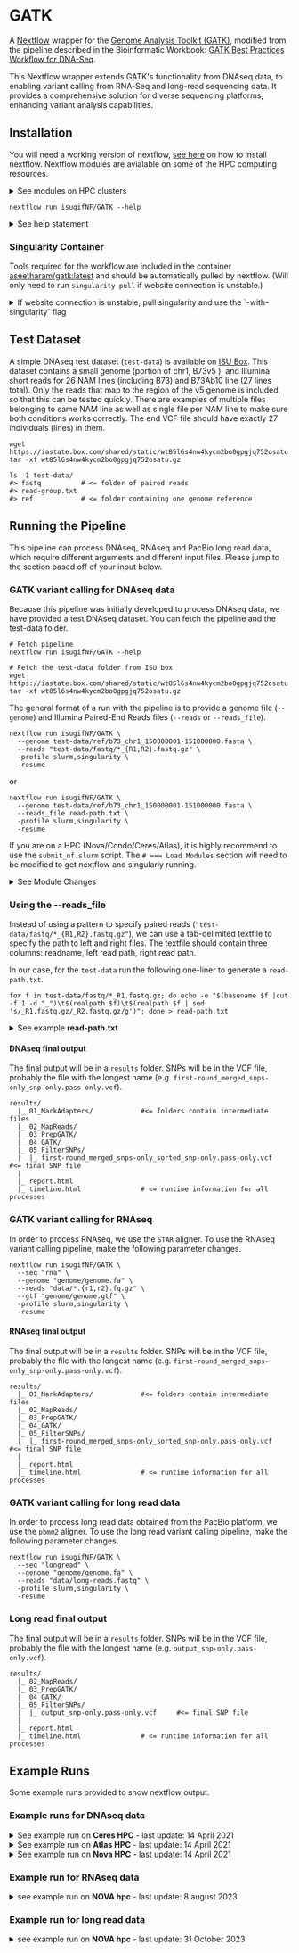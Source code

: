 # GATK

A [Nextflow](https://www.nextflow.io/) wrapper for the [Genome Analysis Toolkit (GATK)](https://gatk.broadinstitute.org/hc/en-us), modified from the pipeline described in the Bioinformatic Workbook: [GATK Best Practices Workflow for DNA-Seq](https://bioinformaticsworkbook.org/dataAnalysis/VariantCalling/gatk-dnaseq-best-practices-workflow.html#gsc.tab=0).

This Nextflow wrapper extends GATK's functionality from DNAseq data, to enabling variant calling from RNA-Seq and long-read sequencing data. It provides a comprehensive solution for diverse sequencing platforms, enhancing variant analysis capabilities.

## Installation

You will need a working version of nextflow, [see here](https://www.nextflow.io/docs/latest/getstarted.html#requirements) on how to install nextflow. Nextflow modules are avialable on some of the HPC computing resources.

<details><summary>See modules on HPC clusters</summary>

```
# === Nova
module load gcc/7.3.0-xegsmw4 nextflow
module load singularity
NEXTFLOW=nextflow

# === Condo
module load gcc/7.3.0-xegsmw4 nextflow
module load singularity
NEXTFLOW=nextflow

# === Ceres
module load nextflow
# singularity already available, no need for module
NEXTFLOW=nextflow

# === Atlas (will need a local install of nextflow and will need the --account "projectname" flag)
module load singularity
NEXTFLOW=/project/isu_gif_vrsc/programs/nextflow
```

</details>

```
nextflow run isugifNF/GATK --help
```

<details><summary>See help statement</summary>

```
N E X T F L O W  ~  version 20.10.0
Launching `isugifNF/GATK` [big_kare] - revision: ca139b5b5f
   Usage:
   The typical command for running the pipeline are as follows:

   DNAseq:
     nextflow run main.nf --genome GENOME.fasta --reads "*_{R1,R2}.fastq.gz" --seq "dna" -profile singularity
     nextflow run main.nf --genome GENOME.fasta --reads_file READ_PATHS.txt --seq "dna" -profile singularity

   RNAseq:
     nextflow run main.nf --genome GENOME.fasta --gtf "genes.gtf" --reads "*_{R1,R2}.fastq.gz" --seq "rna" -profile singularity
  
   PacBio Long Reads:
     nextflow run main.nf --genome GENOME.fasta --long_reads "*.fastq.gz" --seq "longread" -profile singularity

   Mandatory arguments:
    --seq                   Specify input sequence type as 'dna', 'rna', or 'longread' [default:'dna'].
    --genome                Reference genome fasta file, against which reads will be mapped to find Variant sites

   Read input arguments:
    --reads                 Paired-end reads in fastq.gz format, will need to specify glob (e.g. "*_{R1,R2}.fastq.gz")
    --reads_file            Text file (tab delimited) with three columns [readname left_fastq.gz right_fastq.gz]. Will need full path for files.
    --long_reads            Long read file in fastq.gz format, will need to specify glob (e.g. "*.fastq.gz")

   Optional analysis arguments:
    --invariant             Output invariant sites [default:false]
    --gtf                   Gene Transfer Format file, only required for RNAseq input [default:false]
    --window                Window size passed to bedtools for parallel GATK Haplotype calls [default:100000]

   Optional configuration arguments:
    -profile                Configuration profile to use. Can use multiple (comma separated)
                            Available: local, slurm, singularity, docker [default:local]
    --container_img         Container image used for singularity and docker [default:'docker://ghcr.io/aseetharam/gatk:master']
    --singularity_img       Singularity image if [-profile singularity] is set [default:'shub://aseetharam/gatk:latest']
    --docker_img            Docker image if [-profile docker] is set [default:'j23414/gatk4']
    
   GATK:
    --gatk_app              Link to gatk executable [default: 'gatk']
    --java_options          Java options for gatk [default:'-Xmx80g -XX:+UseParallelGC -Djava.io.tmpdir=$TMPDIR']
    --gatk_cluster_options  GATK cluster options [default:'false']
    
   Aligners:
    --bwamem2_app           Link to bwamem2 executable [default: 'bwa-mem2']
    --star_app              Link to star executable [default: 'STAR']
    --star_index_params     Parameters for star index [default: ' ']
    --star_index_params     Parameters to pass to STAR index [default:'']
    --star_index_file       Optional: speedup by providing a prebuilt STAR indexed genome [default: 'false']
    --pbmm2_app             Link to pbmm2 executable [default: 'pbmm2']

   Other:
    --samtools_app          Link to samtools executable [default: 'samtools']
    --bedtools_app          Link to bedtools executable [default: 'bedtools']
    --datamash_app          Link to datamash executable [default: 'datamash']
    --vcftools_app          Link to vcftools executable [default: 'vcftools']

   Optional other arguments:

    --threads               Threads per process [default:4 for local, 16 for slurm] 
    --queueSize             Maximum jobs to submit to slurm [default:40]
    --account               HPC account name for slurm sbatch, atlas and ceres requires this
    --help                  Print this help message

NOTE: Genome name should not contain any periods before the ".fasta"
```

</details>

### Singularity Container

Tools required for the workflow are included in the container [aseetharam/gatk:latest](https://github.com/aseetharam/gatk) and should be automatically pulled by nextflow. (Will only need to run `singularity pull` if website connection is unstable.)

<details><summary>If website connection is unstable, pull singularity and use the `-with-singularity` flag</summary>

#### To pull the image

```
singularity pull --name gatk.sif shub://aseetharam/gatk:latest
```

#### Link image to Nextflow using the `-with-singularity` flag.

```
nextflow run isugifNF/GATK \
  --genome "test-data/ref/b73_chr1_150000001-151000000.fasta" \
  --reads "test-data/fastq/*_{R1,R2}.fastq.gz" \
  -profile slurm \
  -with-singularity gatk.sif
```

</details>

## Test Dataset

A simple DNAseq test dataset (`test-data`) is available on [ISU Box](https://iastate.app.box.com/v/gatk-test-data). This dataset contains a small genome (portion of chr1, B73v5 ), and Illumina short reads for 26 NAM lines (including B73) and B73Ab10 line (27 lines total).
Only the reads that map to the region of the v5 genome is included, so that this can be tested quickly.
There are examples of multiple files belonging to same NAM line as well as single file per NAM line to make sure both conditions works correctly.
The end VCF file should have exactly 27 individuals (lines) in them.

```
wget https://iastate.box.com/shared/static/wt85l6s4nw4kycm2bo0gpgjq752osatu.gz
tar -xf wt85l6s4nw4kycm2bo0gpgjq752osatu.gz

ls -1 test-data/
#> fastq          # <= folder of paired reads
#> read-group.txt
#> ref            # <= folder containing one genome reference
```

## Running the Pipeline

This pipeline can process DNAseq, RNAseq and PacBio long read data, which require different arguments and different input files. Please jump to the section based off of your input below.

### GATK variant calling for DNAseq data

Because this pipeline was initially developed to process DNAseq data, we have provided a test DNAseq dataset. You can fetch the pipeline and the test-data folder.

```
# Fetch pipeline
nextflow run isugifNF/GATK --help

# Fetch the test-data folder from ISU box
wget https://iastate.box.com/shared/static/wt85l6s4nw4kycm2bo0gpgjq752osatu.gz
tar -xf wt85l6s4nw4kycm2bo0gpgjq752osatu.gz
```

The general format of a run with the pipeline is to provide a genome file (`--genome`) and Illumina Paired-End Reads files (`--reads` or `--reads_file`).

```
nextflow run isugifNF/GATK \
  --genome test-data/ref/b73_chr1_150000001-151000000.fasta \
  --reads "test-data/fastq/*_{R1,R2}.fastq.gz" \
  -profile slurm,singularity \
  -resume
```

or

```
nextflow run isugifNF/GATK \
  --genome test-data/ref/b73_chr1_150000001-151000000.fasta \
  --reads_file read-path.txt \
  -profile slurm,singularity \
  -resume
```

If you are on a HPC (Nova/Condo/Ceres/Atlas), it is highly recommend to use the `submit_nf.slurm` script. The `# === Load Modules` section will need to be modified to get nextflow and singulariy running.

<details><summary>See Module Changes</summary>

```
# === Nova
module load gcc/7.3.0-xegsmw4 nextflow
module load singularity
NEXTFLOW=nextflow

# === Condo
module load gcc/7.3.0-xegsmw4 nextflow
module load singularity
NEXTFLOW=nextflow

# === Ceres
module load nextflow
# singularity already available, no need for module
NEXTFLOW=nextflow

# === Atlas
module load singularity
NEXTFLOW=/project/isu_gif_vrsc/programs/nextflow
```

</details>

### Using the --reads_file

Instead of using a pattern to specify paired reads (`"test-data/fastq/*_{R1,R2}.fastq.gz"`), we can use a tab-delimited textfile to specify the path to left and right files. The textfile should contain three columns: readname, left read path, right read path.

In our case, for the `test-data` run the following one-liner to generate a `read-path.txt`.

```
for f in test-data/fastq/*_R1.fastq.gz; do echo -e "$(basename $f |cut -f 1 -d "_")\t$(realpath $f)\t$(realpath $f | sed 's/_R1.fastq.gz/_R2.fastq.gz/g')"; done > read-path.txt
```

<details><summary>See example <b>read-path.txt</b></summary>

```
BioSample01	/Users/jenchang/Maize_WGS_Build/test-data/fastq/BioSample01_R1.fastq.gz	/Users/jenchang/Maize_WGS_Build/test-data/fastq/BioSample01_R2.fastq.gz
BioSample02	/Users/jenchang/Maize_WGS_Build/test-data/fastq/BioSample02_R1.fastq.gz	/Users/jenchang/Maize_WGS_Build/test-data/fastq/BioSample02_R2.fastq.gz
BioSample03	/Users/jenchang/Maize_WGS_Build/test-data/fastq/BioSample03_R1.fastq.gz	/Users/jenchang/Maize_WGS_Build/test-data/fastq/BioSample03_R2.fastq.gz
BioSample04	/Users/jenchang/Maize_WGS_Build/test-data/fastq/BioSample04_R1.fastq.gz	/Users/jenchang/Maize_WGS_Build/test-data/fastq/BioSample04_R2.fastq.gz
BioSample05	/Users/jenchang/Maize_WGS_Build/test-data/fastq/BioSample05_R1.fastq.gz	/Users/jenchang/Maize_WGS_Build/test-data/fastq/BioSample05_R2.fastq.gz
```

</details>

#### DNAseq final output

The final output will be in a `results` folder. SNPs will be in the VCF file, probably the file with the longest name (e.g. `first-round_merged_snps-only_snp-only.pass-only.vcf`).

```
results/
  |_ 01_MarkAdapters/            #<= folders contain intermediate files
  |_ 02_MapReads/
  |_ 03_PrepGATK/
  |_ 04_GATK/
  |_ 05_FilterSNPs/
  |  |_ first-round_merged_snps-only_sorted_snp-only.pass-only.vcf     #<= final SNP file
  |
  |_ report.html
  |_ timeline.html               # <= runtime information for all processes

```
### GATK variant calling for RNAseq

In order to process RNAseq, we use the `STAR` aligner. To use the RNAseq variant calling pipeline, make the following parameter changes. 

```
nextflow run isugifNF/GATK \
  --seq "rna" \
  --genome "genome/genome.fa" \
  --reads "data/*.{r1,r2}.fq.gz" \
  --gtf "genome/genome.gtf" \
  -profile slurm,singularity \
  -resume
```

#### RNAseq final output

The final output will be in a `results` folder. SNPs will be in the VCF file, probably the file with the longest name (e.g. `first-round_merged_snps-only_snp-only.pass-only.vcf`).

```
results/
  |_ 01_MarkAdapters/            #<= folders contain intermediate files
  |_ 02_MapReads/
  |_ 03_PrepGATK/
  |_ 04_GATK/
  |_ 05_FilterSNPs/
  |  |_ first-round_merged_snps-only_sorted_snp-only.pass-only.vcf     #<= final SNP file
  |
  |_ report.html
  |_ timeline.html               # <= runtime information for all processes

```

### GATK variant calling for long read data

In order to process long read data obtained from the PacBio platform, we use the `pbmm2` aligner. To use the long read variant calling pipeline, make the following parameter changes. 

```
nextflow run isugifNF/GATK \
  --seq "longread" \
  --genome "genome/genome.fa" \
  --reads "data/long-reads.fastq" \
  -profile slurm,singularity \
  -resume
```

### Long read final output

The final output will be in a `results` folder. SNPs will be in the VCF file, probably the file with the longest name (e.g. `output_snp-only.pass-only.vcf`).

```
results/
  |_ 02_MapReads/
  |_ 03_PrepGATK/
  |_ 04_GATK/
  |_ 05_FilterSNPs/
  |  |_ output_snp-only.pass-only.vcf     #<= final SNP file
  |
  |_ report.html
  |_ timeline.html               # <= runtime information for all processes

```

## Example Runs

Some example runs provided to show nextflow output.

### Example runs for DNAseq data

<details><summary>See example run on <b>Ceres HPC</b> - last update: 14 April 2021</summary>

Runtime: 1 hour 9 minutes and 27 seconds.

```
$ module load nextflow
$ nextflow run main.nf \
  --genome "test-data/ref/b73_chr1_150000001-151000000.fasta" \
  --reads "test-data/fastq/*_{R1,R2}.fastq.gz" \
  --queueSize 25 \
  -profile slurm,singularity \
  -resume

N E X T F L O W  ~  version 20.07.1
Launching `main.nf` [exotic_poincare] - revision: ca139b5b5f
executor >  slurm (155)
[8c/e6342a] process > FastqToSam (BioSample26)       [100%] 27 of 27 ✔
[6d/13aa51] process > MarkIlluminaAdapters (27_Bi... [100%] 27 of 27 ✔
[dc/032273] process > SamToFastq (20_BioSample24_... [100%] 27 of 27 ✔
[0e/a8d488] process > bwamem2_index (b73_chr1_150... [100%] 1 of 1 ✔
[2f/b3746a] process > bwamem2_mem (20_BioSample24)   [100%] 27 of 27 ✔
[bc/8e43cc] process > CreateSequenceDictionary (b... [100%] 1 of 1 ✔
[fb/c2b500] process > samtools_faidx (b73_chr1_15... [100%] 1 of 1 ✔
[64/b1241a] process > MergeBamAlignment (20_BioSa... [100%] 27 of 27 ✔
[16/ea1c05] process > bedtools_makewindows (b73_c... [100%] 1 of 1 ✔
[34/14a2e1] process > gatk_HaplotypeCaller (chr1:... [100%] 10 of 10 ✔
[a2/6d9b6d] process > merge_vcf                      [100%] 1 of 1 ✔
[dd/187a85] process > vcftools_snp_only (first-ro... [100%] 1 of 1 ✔
[cc/367a9a] process > SortVcf (first-round_merged... [100%] 1 of 1 ✔
[ef/102130] process > calc_DPvalue (first-round_m... [100%] 1 of 1 ✔
[8f/281023] process > VariantFiltration (first-ro... [100%] 1 of 1 ✔
[fc/5d8e7c] process > keep_only_pass (first-round... [100%] 1 of 1 ✔
Completed at: 14-Apr-2021 01:51:21
Duration    : 1h 9m 27s
CPU hours   : 7.3
Succeeded   : 155
```

</details>

<details><summary>See example run on <b>Atlas HPC</b> - last update: 14 April 2021</summary>

Runtime: 50 minutes and 50 seconds.

```
$ module load singularity
$ NEXTFLOW=/project/isu_gif_vrsc/programs/nextflow
$ $NEXTFLOW run main.nf \
  --genome "test-data/ref/b73_chr1_150000001-151000000.fasta" \
  --reads "test-data/fastq/*_{R1,R2}.fastq.gz" \
  --queueSize 50 \
  --account isu_gif_vrsc \
  -profile slurm,singularity \
  -resume

N E X T F L O W  ~  version 20.07.1
Launching `main.nf` [tiny_cori] - revision: ca139b5b5f
executor >  slurm (155)
[92/cfaf35] process > FastqToSam (BioSample24)       [100%] 27 of 27 ✔
[59/37e2e8] process > MarkIlluminaAdapters (20_Bi... [100%] 27 of 27 ✔
[b3/cc67d6] process > SamToFastq (20_BioSample24_... [100%] 27 of 27 ✔
[46/9d4a5f] process > bwamem2_index (b73_chr1_150... [100%] 1 of 1 ✔
[e4/ad114c] process > bwamem2_mem (20_BioSample24)   [100%] 27 of 27 ✔
[a7/044560] process > CreateSequenceDictionary (b... [100%] 1 of 1 ✔
[50/e81af8] process > samtools_faidx (b73_chr1_15... [100%] 1 of 1 ✔
[67/1c03a5] process > MergeBamAlignment (20_BioSa... [100%] 27 of 27 ✔
[f6/d94e63] process > bedtools_makewindows (b73_c... [100%] 1 of 1 ✔
[49/3a6d6c] process > gatk_HaplotypeCaller (chr1:... [100%] 10 of 10 ✔
[68/e88beb] process > merge_vcf                      [100%] 1 of 1 ✔
[55/66c4cf] process > vcftools_snp_only (first-ro... [100%] 1 of 1 ✔
[92/7bad2f] process > SortVcf (first-round_merged... [100%] 1 of 1 ✔
[0b/e824cf] process > calc_DPvalue (first-round_m... [100%] 1 of 1 ✔
[a9/33a4f2] process > VariantFiltration (first-ro... [100%] 1 of 1 ✔
[ef/769ed6] process > keep_only_pass (first-round... [100%] 1 of 1 ✔
Completed at: 14-Apr-2021 01:03:12
Duration    : 50m 50s
CPU hours   : 6.4
Succeeded   : 155
```

</details>

<details><summary>See example run on <b>Nova HPC</b> - last update: 14 April 2021</summary>

Runtime: 1 hour 46 minutes and 17 seconds.

```
$ module load gcc/7.3.0-xegsmw4 nextflow
$ module load singularity
$ nextflow run main.nf \
  --genome "test-data/ref/b73_chr1_150000001-151000000.fasta" \
  --reads "test-data/fastq/*_{R1,R2}.fastq.gz" \
  --queueSize 25 \
  -profile slurm,singularity \
  -resume

N E X T F L O W  ~  version 20.07.1
Launching `main.nf` [condescending_monod] - revision: ca139b5b5f
executor >  slurm (155)
[5c/b08536] process > FastqToSam (BioSample04)       [100%] 27 of 27 ✔
[88/46d321] process > MarkIlluminaAdapters (27_Bi... [100%] 27 of 27 ✔
[96/200ac5] process > SamToFastq (21_BioSample24_... [100%] 27 of 27 ✔
[4c/8735b5] process > bwamem2_index (b73_chr1_150... [100%] 1 of 1 ✔
[86/06740e] process > bwamem2_mem (21_BioSample24)   [100%] 27 of 27 ✔
[c0/3e6521] process > CreateSequenceDictionary (b... [100%] 1 of 1 ✔
[e2/856737] process > samtools_faidx (b73_chr1_15... [100%] 1 of 1 ✔
[25/529408] process > MergeBamAlignment (21_BioSa... [100%] 27 of 27 ✔
[40/ca5ca7] process > bedtools_makewindows (b73_c... [100%] 1 of 1 ✔
[8a/0d6f00] process > gatk_HaplotypeCaller (chr1:... [100%] 10 of 10 ✔
[96/0b957b] process > merge_vcf                      [100%] 1 of 1 ✔
[96/1f9848] process > vcftools_snp_only (first-ro... [100%] 1 of 1 ✔
[60/edb33d] process > SortVcf (first-round_merged... [100%] 1 of 1 ✔
[b0/372a4e] process > calc_DPvalue (first-round_m... [100%] 1 of 1 ✔
[f3/cfb966] process > VariantFiltration (first-ro... [100%] 1 of 1 ✔
[86/024c8b] process > keep_only_pass (first-round... [100%] 1 of 1 ✔
Completed at: 14-Apr-2021 02:17:48
Duration    : 1h 46m 17s
CPU hours   : 6.6
Succeeded   : 155
```

</details>

### Example run for RNAseq data

<details><summary>see example run on <b>NOVA hpc</b> - last update: 8 august 2023</summary>

runtime: 4 hours 38 minutes and 54 seconds.

```
$ module load gcc/7.3.0-xegsmw4 nextflow
$ module load singularity
$ nextflow run main.nf \
  --seq "rna" \
  --genome "genome/s_lycopersicum_chromosomes.3.00.fa" \
  --reads "01_data/s*.{r1,r2}.fq.gz" \
  --queuesize 25 \
  --java_options "-xmx80g -xx:+useparallelgc -djava.io.tmpdir=/work/gif3/satheesh/2023_gatk_ms/tmp" \
  --gtf "genome/itag3.0_gene_models.gtf" \
  -profile slurm \
  -resume

N E X T F L O W  ~  version 22.10.4
launching `/work/gif3/satheesh/programs/gatk_testing/gatk/main.nf` [chaotic_brahmagupta] dsl2 - revision: d07ccde0d9
executor >  slurm (8304)
[c4/48a5ae] process > fastqtosam (subsampled_p7r1)   [100%] 1 of 1 ✔
[ee/c542a3] process > markilluminaadapters (1_sub... [100%] 1 of 1 ✔
[f8/a5cd97] process > samtofastq_rna (1_subsample... [100%] 1 of 1 ✔
[8b/c7dafa] process > star_index (s_lycopersicum_... [100%] 1 of 1 ✔
[2c/f96408] process > star_align (1_subsampled_p7r1) [100%] 1 of 1 ✔
[ee/72b0af] process > createsequencedictionary (s... [100%] 1 of 1 ✔
[29/6454c2] process > samtools_faidx (s_lycopersi... [100%] 1 of 1 ✔
[af/2ff081] process > mergebamalignment_rna (1_su... [100%] 1 of 1 ✔
[51/589571] process > markduplicates (1_subsample... [100%] 1 of 1 ✔
[4c/53bb96] process > splitncigarreads (1_subsamp... [100%] 1 of 1 ✔
[ee/79c9ea] process > bedtools_makewindows (s_lyc... [100%] 1 of 1 ✔
[f6/a83bb1] process > gatk_haplotypecaller_rna (s... [100%] 8287 of 8287, fai...
[5c/efa2eb] process > merge_vcf                      [100%] 1 of 1 ✔
[ec/6b40be] process > vcftools_snp_only (first_ro... [100%] 1 of 1 ✔
[ab/604154] process > sortvcf (first_round_merged... [100%] 1 of 1 ✔
[28/765be4] process > calc_dpvalue (first_round_m... [100%] 1 of 1 ✔
[5b/0b530f] process > variantfiltration (first_ro... [100%] 1 of 1 ✔
[99/878369] process > keep_only_pass (first_round... [100%] 1 of 1 ✔
warn: failed to render execution report -- see the log file for details
warn: failed to render execution timeline -- see the log file for details
completed at: 08-aug-2023 21:37:02
duration    : 4h 38m 54s
cpu hours   : 6.3
succeeded   : 8'303
```



</details>

### Example run for long read data

<details><summary>see example run on <b>NOVA hpc</b> - last update: 31 October 2023</summary>

runtime: 41 minutes and 23 seconds.

```
$ module load gcc/7.3.0-xegsmw4 nextflow
$ module load singularity
$ nextflow run main.nf \
  --seq "longread" \
  --genome "genome/ecoli_2000001_3000000.fasta" \
  --reads "01_Data/CP007799_2000001-3000000.fastq" \
  --queueSize 25 \
  --java_options "-Xmx80g -XX:+UseParallelGC -Djava.io.tmpdir=/work/gif3/satheesh/2023_GATK_ms/tmp" \
  -profile slurm,singularity \
  -resume

N E X T F L O W  ~  version 22.10.4
launching `/work/gif3/satheesh/programs/gatk_testing/gatk/main.nf` [chaotic_brahmagupta] dsl2 - revision: d07ccde0d9
executor >  slurm (21)
[c8/aa3601] process > LONGREAD_VARIANT_CALLING:Cr... [100%] 1 of 1 ✔
[51/b76b1a] process > LONGREAD_VARIANT_CALLING:sa... [100%] 1 of 1 ✔
[be/0cb73f] process > LONGREAD_VARIANT_CALLING:be... [100%] 1 of 1 ✔
[26/4f4559] process > LONGREAD_VARIANT_CALLING:pb... [100%] 1 of 1 ✔
[d1/78ce63] process > LONGREAD_VARIANT_CALLING:pb... [100%] 1 of 1 ✔
[bb/1e7433] process > LONGREAD_VARIANT_CALLING:Ma... [100%] 1 of 1 ✔
[aa/4c9f99] process > LONGREAD_VARIANT_CALLING:ga... [100%] 10 of 10 ✔
[a6/142af0] process > LONGREAD_VARIANT_CALLING:Co... [100%] 1 of 1 ✔
[fa/069ebb] process > LONGREAD_VARIANT_CALLING:Ge... [100%] 1 of 1 ✔
[09/ea1b74] process > LONGREAD_VARIANT_CALLING:ca... [100%] 1 of 1 ✔
[65/cc76dd] process > LONGREAD_VARIANT_CALLING:Va... [100%] 1 of 1 ✔
[77/452275] process > LONGREAD_VARIANT_CALLING:ke... [100%] 1 of 1 ✔
Completed at: 31-Oct-2023 14:39:44
Duration    : 41m 23s
CPU hours   : 5.7
Succeeded   : 21
```

</details>


